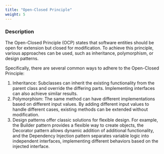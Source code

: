 ```yaml
---
title: "Open-Closed Principle"
weight: 5
---
```


### **Description**

The Open-Closed Principle (OCP) states that software entities should be open for extension but closed for modification. To achieve this principle, various approaches can be used, such as inheritance, polymorphism, or design patterns.

Specifically, there are several common ways to adhere to the Open-Closed Principle:

1. Inheritance: Subclasses can inherit the existing functionality from the parent class and override the differing parts. Implementing interfaces can also achieve similar results.
2. Polymorphism: The same method can have different implementations based on different input values. By adding different input values to handle different cases, existing methods can be extended without modification.
3. Design patterns offer classic solutions for flexible design. For example, the Builder pattern provides a flexible way to create objects, the Decorator pattern allows dynamic addition of additional functionality, and the Dependency Injection pattern separates variable logic into independent interfaces, implementing different behaviors based on the injected interface.